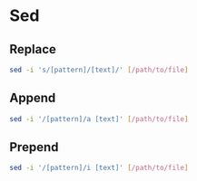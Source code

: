 # Sed

## Replace

```sh
sed -i 's/[pattern]/[text]/' [/path/to/file]
```

## Append

```sh
sed -i '/[pattern]/a [text]' [/path/to/file]
```

## Prepend

```sh
sed -i '/[pattern]/i [text]' [/path/to/file]
```
